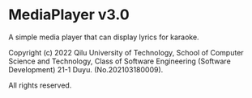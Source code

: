 # MediaPlayer v3.0
A simple media player that can display lyrics for karaoke.

Copyright (c) 2022 Qilu University of Technology, School of Computer Science and Technology, Class of Software Engineering (Software Development) 21-1 Duyu. (No.202103180009).

All rights reserved.
